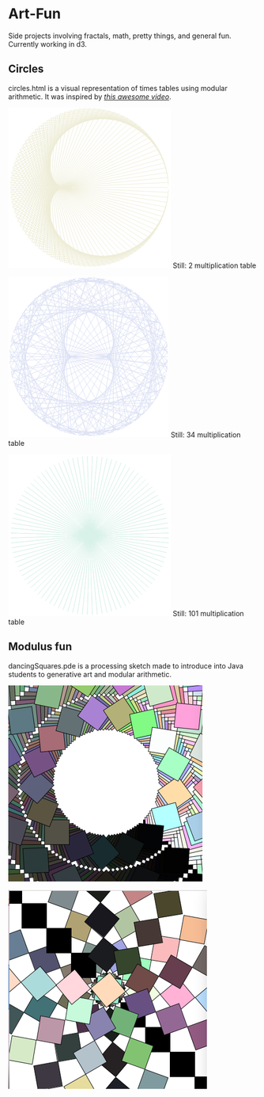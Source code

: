 # Art-Fun

Side projects involving fractals, math, pretty things, and general fun. Currently working in d3.

## Circles
circles.html is a visual representation of times tables using modular arithmetic. It was inspired by *[this awesome video](https://www.youtube.com/watch?v=qhbuKbxJsk8)*.

![the 2 multiplication tables](https://github.com/joyawood/Art-Fun/blob/master/2.png?raw=true)
Still: 2 multiplication table

![the 34 multiplication tables](https://github.com/joyawood/Art-Fun/blob/master/34.png?raw=true)
Still: 34 multiplication table

![the 101 multiplication tables](https://github.com/joyawood/Art-Fun/blob/master/101.png?raw=true)
Still: 101 multiplication table

## Modulus fun
dancingSquares.pde is a processing sketch made to introduce into Java students to generative art and modular arithmetic.

![still1](https://github.com/joyawood/Art-Fun/blob/master/dance1.png?raw=true)

![still2](https://github.com/joyawood/Art-Fun/blob/master/dance2.png?raw=true)
